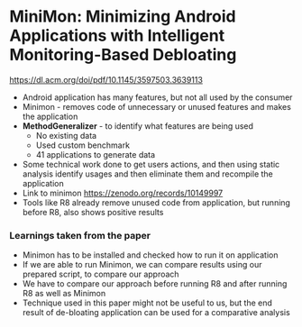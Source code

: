 # MiniMon: Minimizing Android Applications with Intelligent Monitoring-Based Debloating

https://dl.acm.org/doi/pdf/10.1145/3597503.3639113

- Android application has many features, but not all used by the consumer
- Minimon - removes code of unnecessary or unused features and makes the application
- **MethodGeneralizer** - to identify what features are being used
  - No existing data
  - Used custom benchmark 
  - 41 applications to generate data
- Some technical work done to get users actions, and then using static analysis identify usages and then eliminate them 
and recompile the application
- Link to minimon https://zenodo.org/records/10149997
- Tools like R8 already remove unused code from application, but running before R8, also shows positive results

### Learnings taken from the paper

- Minimon has to be installed and checked how to run it on application
- If we are able to run Minimon, we can compare results using our prepared script, to compare our approach
- We have to compare our approach before running R8 and after running R8 as well as Minimon
- Technique used in this paper might not be useful to us, but the end result of de-bloating application can be used for a comparative analysis